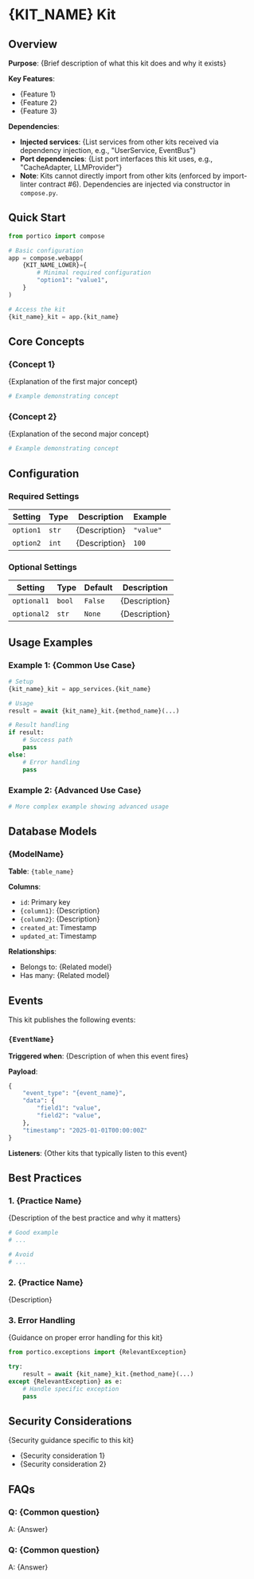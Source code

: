 # {KIT_NAME} Kit

## Overview

**Purpose**: {Brief description of what this kit does and why it exists}

**Key Features**:
- {Feature 1}
- {Feature 2}
- {Feature 3}

**Dependencies**:
- **Injected services**: {List services from other kits received via dependency injection, e.g., "UserService, EventBus"}
- **Port dependencies**: {List port interfaces this kit uses, e.g., "CacheAdapter, LLMProvider"}
- **Note**: Kits cannot directly import from other kits (enforced by import-linter contract #6). Dependencies are injected via constructor in `compose.py`.

## Quick Start

```python
from portico import compose

# Basic configuration
app = compose.webapp(
    {KIT_NAME_LOWER}={
        # Minimal required configuration
        "option1": "value1",
    }
)

# Access the kit
{kit_name}_kit = app.{kit_name}
```

## Core Concepts

### {Concept 1}

{Explanation of the first major concept}

```python
# Example demonstrating concept
```

### {Concept 2}

{Explanation of the second major concept}

```python
# Example demonstrating concept
```

## Configuration

### Required Settings

| Setting | Type | Description | Example |
|---------|------|-------------|---------|
| `option1` | `str` | {Description} | `"value"` |
| `option2` | `int` | {Description} | `100` |

### Optional Settings

| Setting | Type | Default | Description |
|---------|------|---------|-------------|
| `optional1` | `bool` | `False` | {Description} |
| `optional2` | `str` | `None` | {Description} |

## Usage Examples

### Example 1: {Common Use Case}

```python
# Setup
{kit_name}_kit = app_services.{kit_name}

# Usage
result = await {kit_name}_kit.{method_name}(...)

# Result handling
if result:
    # Success path
    pass
else:
    # Error handling
    pass
```

### Example 2: {Advanced Use Case}

```python
# More complex example showing advanced usage
```

## Database Models

### {ModelName}

**Table**: `{table_name}`

**Columns**:
- `id`: Primary key
- `{column1}`: {Description}
- `{column2}`: {Description}
- `created_at`: Timestamp
- `updated_at`: Timestamp

**Relationships**:
- Belongs to: {Related model}
- Has many: {Related model}

## Events

This kit publishes the following events:

### `{EventName}`

**Triggered when**: {Description of when this event fires}

**Payload**:
```python
{
    "event_type": "{event_name}",
    "data": {
        "field1": "value",
        "field2": "value",
    },
    "timestamp": "2025-01-01T00:00:00Z"
}
```

**Listeners**: {Other kits that typically listen to this event}

## Best Practices

### 1. {Practice Name}

{Description of the best practice and why it matters}

```python
# Good example
# ...

# Avoid
# ...
```

### 2. {Practice Name}

{Description}

### 3. Error Handling

{Guidance on proper error handling for this kit}

```python
from portico.exceptions import {RelevantException}

try:
    result = await {kit_name}_kit.{method_name}(...)
except {RelevantException} as e:
    # Handle specific exception
    pass
```

## Security Considerations

{Security guidance specific to this kit}

- {Security consideration 1}
- {Security consideration 2}

## FAQs

### Q: {Common question}

A: {Answer}

### Q: {Common question}

A: {Answer}
